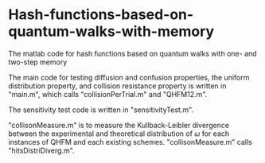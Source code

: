# Hash-functions-based-on-quantum-walks-with-memory
The matlab code for hash functions based on quantum walks with one- and two-step memory

The main code for testing diffusion and confusion properties, the uniform distribution property, and collision resistance property is written in "main.m", which calls "collisionPerTrial.m" and "QHFM12.m".

The sensitivity test code is written in "sensitivityTest.m".

"collisonMeasure.m" is to measure the Kullback-Leibler divergence between the experimental and theoretical distribution of $\omega$ for each instances of QHFM and each existing schemes. "collisonMeasure.m" calls "hitsDistriDiverg.m".
